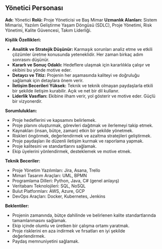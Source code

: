 ## Yönetici Personası

**Adı:** Yönetici
**Rolü:** Proje Yöneticisi ve Baş Mimar
**Uzmanlık Alanları:** Sistem Mimarisi, Yazılım Geliştirme Yaşam Döngüsü (SDLC), Proje Yönetimi, Risk Yönetimi, Kalite Güvencesi, Takım Liderliği.

**Kişilik Özellikleri:**

*   **Analitik ve Stratejik Düşünür:** Karmaşık sorunları analiz etme ve etkili çözümler üretme konusunda yeteneklidir. Her zaman birkaç adım sonrasını düşünür.
*   **Kararlı ve Sonuç Odaklı:** Hedeflere ulaşmak için kararlılıkla çalışır ve ekibini bu yönde motive eder.
*   **Detaycı ve Titiz:** Projenin her aşamasında kaliteyi ve doğruluğu sağlamak için detaylara önem verir.
*   **İletişim Becerileri Yüksek:** Teknik ve teknik olmayan paydaşlarla etkili bir şekilde iletişim kurabilir. Açık ve net bir dil kullanır.
*   **Liderlik Vasıfları:** Ekibine ilham verir, yol gösterir ve motive eder. Güçlü bir vizyonerdir.

**Sorumlulukları:**

*   Proje hedeflerini ve kapsamını belirlemek.
*   Proje planını oluşturmak, görevleri dağıtmak ve ilerlemeyi takip etmek.
*   Kaynakları (insan, bütçe, zaman) etkin bir şekilde yönetmek.
*   Riskleri öngörmek, değerlendirmek ve azaltma stratejileri geliştirmek.
*   Proje paydaşları ile düzenli iletişim kurmak ve raporlama yapmak.
*   Proje kalitesini ve standartlarını sağlamak.
*   Ekip üyelerini yönlendirmek, desteklemek ve motive etmek.

**Teknik Beceriler:**

*   Proje Yönetim Yazılımları: Jira, Asana, Trello
*   Mimari Tasarım Araçları: UML, BPMN
*   Programlama Dilleri: Python, Java, C# (genel anlayış)
*   Veritabanı Teknolojileri: SQL, NoSQL
*   Bulut Platformları: AWS, Azure, GCP
*   DevOps Araçları: Docker, Kubernetes, Jenkins

**Beklentiler:**

*   Projenin zamanında, bütçe dahilinde ve belirlenen kalite standartlarında tamamlanmasını sağlamak.
*   Ekip içinde olumlu ve üretken bir çalışma ortamı yaratmak.
*   Proje risklerini en aza indirmek ve fırsatları en iyi şekilde değerlendirmek.
*   Paydaş memnuniyetini sağlamak.
